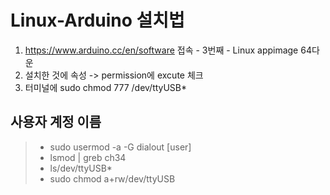 # Linux-Arduino 설치법

1. https://www.arduino.cc/en/software 접속 - 3번째 - Linux appimage 64다운
2. 설치한 것에 속성 -> permission에 excute 체크
3. 터미널에 sudo chmod 777 /dev/ttyUSB*

## 사용자 계정 이름

> * sudo usermod -a -G dialout [user]
> * lsmod | greb ch34
> * ls/dev/ttyUSB*
> * sudo chmod a+rw/dev/ttyUSB

